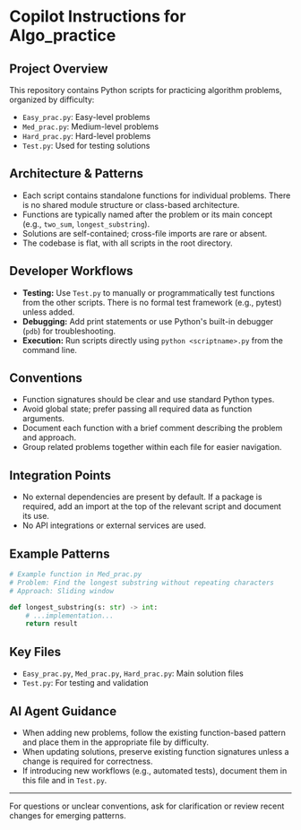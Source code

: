 # Copilot Instructions for Algo_practice

## Project Overview
This repository contains Python scripts for practicing algorithm problems, organized by difficulty:
- `Easy_prac.py`: Easy-level problems
- `Med_prac.py`: Medium-level problems
- `Hard_prac.py`: Hard-level problems
- `Test.py`: Used for testing solutions

## Architecture & Patterns
- Each script contains standalone functions for individual problems. There is no shared module structure or class-based architecture.
- Functions are typically named after the problem or its main concept (e.g., `two_sum`, `longest_substring`).
- Solutions are self-contained; cross-file imports are rare or absent.
- The codebase is flat, with all scripts in the root directory.

## Developer Workflows
- **Testing:** Use `Test.py` to manually or programmatically test functions from the other scripts. There is no formal test framework (e.g., pytest) unless added.
- **Debugging:** Add print statements or use Python's built-in debugger (`pdb`) for troubleshooting.
- **Execution:** Run scripts directly using `python <scriptname>.py` from the command line.

## Conventions
- Function signatures should be clear and use standard Python types.
- Avoid global state; prefer passing all required data as function arguments.
- Document each function with a brief comment describing the problem and approach.
- Group related problems together within each file for easier navigation.

## Integration Points
- No external dependencies are present by default. If a package is required, add an import at the top of the relevant script and document its use.
- No API integrations or external services are used.

## Example Patterns
```python
# Example function in Med_prac.py
# Problem: Find the longest substring without repeating characters
# Approach: Sliding window

def longest_substring(s: str) -> int:
    # ...implementation...
    return result
```

## Key Files
- `Easy_prac.py`, `Med_prac.py`, `Hard_prac.py`: Main solution files
- `Test.py`: For testing and validation

## AI Agent Guidance
- When adding new problems, follow the existing function-based pattern and place them in the appropriate file by difficulty.
- When updating solutions, preserve existing function signatures unless a change is required for correctness.
- If introducing new workflows (e.g., automated tests), document them in this file and in `Test.py`.

---
For questions or unclear conventions, ask for clarification or review recent changes for emerging patterns.
